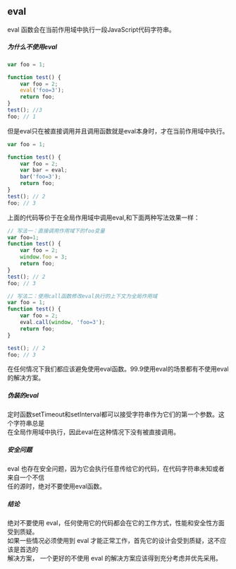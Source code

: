 ## eval
eval 函数会在当前作用域中执行一段JavaScript代码字符串。

##### 为什么不使用eval
```javascript
var foo = 1;

function test() {
    var foo = 2;
    eval('foo=3');
    return foo;
}
test(); //3
foo; // 1
```
但是eval只在被直接调用并且调用函数就是eval本身时，才在当前作用域中执行。
```javascript
var foo = 1;

function test() {
    var foo = 2;
    var bar = eval;
    bar('foo=3');
    return foo;
}
test(); // 2
foo; // 3
```
上面的代码等价于在全局作用域中调用eval,和下面两种写法效果一样：
```javascript
// 写法一：直接调用作用域下的foo变量
var foo=1;
function test() {
    var foo = 2;
    window.foo = 3;
    return foo;
}
test(); // 2
foo; // 3

// 写法二：使用call函数修改eval执行的上下文为全局作用域
var foo = 1;
function test() {
    var foo = 2;
    eval.call(window, 'foo=3');
    return foo;
}

test(); // 2
foo; // 3
```
在任何情况下我们都应该避免使用eval函数。99.9使用eval的场景都有不使用eval的解决方案。

##### 伪装的eval
定时函数setTimeout和setInterval都可以接受字符串作为它们的第一个参数。这个字符串总是<br>
在全局作用域中执行，因此eval在这种情况下没有被直接调用。

##### 安全问题
eval 也存在安全问题，因为它会执行任意传给它的代码，在代码字符串未知或者来自一个不信<br>
任的源时，绝对不要使用eval函数。

##### 结论
绝对不要使用 eval，任何使用它的代码都会在它的工作方式，性能和安全性方面受到质疑。<br>
如果一些情况必须使用到 eval 才能正常工作，首先它的设计会受到质疑，这不应该是首选的<br>
解决方案， 一个更好的不使用 eval 的解决方案应该得到充分考虑并优先采用。